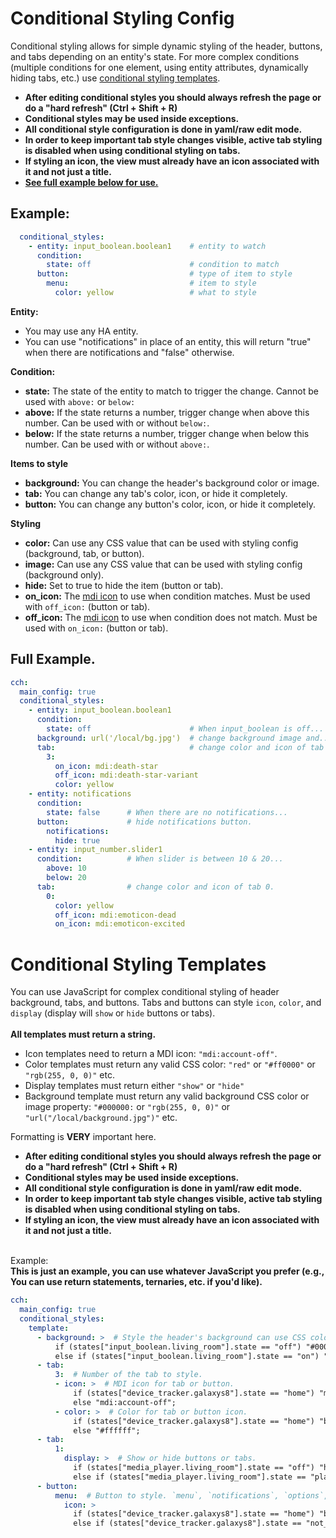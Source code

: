 # Conditional Styling Config

Conditional styling allows for simple dynamic styling of the header, buttons, and tabs depending on an entity's state.
For more complex conditions (multiple conditions for one element, using entity attributes, dynamically hiding tabs, etc.) use [conditional styling templates](https://maykar.github.io/compact-custom-header/Conditional-Styling-Templates/).

* **After editing conditional styles you should always refresh the page or do a "hard refresh" (Ctrl + Shift + R)**
* **Conditional styles may be used inside exceptions.**
* **All conditional style configuration is done in yaml/raw edit mode.**
* **In order to keep important tab style changes visible, active tab styling is disabled when using conditional styling on tabs.**
* **If styling an icon, the view must already have an icon associated with it and not just a title.**
* **[See full example below for use.](#full-example)**

## Example:

```yaml
  conditional_styles:
    - entity: input_boolean.boolean1    # entity to watch
      condition:                     
        state: off                      # condition to match
      button:                           # type of item to style
        menu:                           # item to style
          color: yellow                 # what to style
```

**Entity:**
* You may use any HA entity.
* You can use "notifications" in place of an entity, this will return "true" when there are notifications and "false" otherwise.

**Condition:**
* **state:** The state of the entity to match to trigger the change. Cannot be used with `above:` or `below:`
* **above:** If the state returns a number, trigger change when above this number. Can be used with or without `below:`.
* **below:** If the state returns a number, trigger change when below this number. Can be used with or without `above:`.

**Items to style**
* **background:** You can change the header's background color or image.
* **tab:** You can change any tab's color, icon, or hide it completely.
* **button:** You can change any button's color, icon, or hide it completely.

**Styling**
* **color:** Can use any CSS value that can be used with styling config (background, tab, or button).
* **image:** Can use any CSS value that can be used with styling config (background only).
* **hide:** Set to true to hide the item (button or tab).
* **on_icon:** The [mdi icon](https://materialdesignicons.com/) to use when condition matches. Must be used with `off_icon:` (button or tab).
* **off_icon:** The [mdi icon](https://materialdesignicons.com/) to use when condition does not match. Must be used with `on_icon:` (button or tab).

## Full Example.
```yaml
cch:
  main_config: true
  conditional_styles:
    - entity: input_boolean.boolean1
      condition:
        state: off                      # When input_boolean is off...
      background: url('/local/bg.jpg')  # change background image and...
      tab:                              # change color and icon of tab 3
        3:
          on_icon: mdi:death-star
          off_icon: mdi:death-star-variant
          color: yellow
    - entity: notifications
      condition:
        state: false      # When there are no notifications...
      button:             # hide notifications button.
        notifications:
          hide: true
    - entity: input_number.slider1
      condition:          # When slider is between 10 & 20...
        above: 10
        below: 20
      tab:                # change color and icon of tab 0.
        0:
          color: yellow
          off_icon: mdi:emoticon-dead
          on_icon: mdi:emoticon-excited
```

# Conditional Styling Templates

You can use JavaScript for complex conditional styling of header background, tabs, and buttons.
Tabs and buttons can style `icon`, `color`, and `display` (display will `show` or `hide` buttons or tabs).<br><br>
**All templates must return a string.**
* Icon templates need to return a MDI icon: `"mdi:account-off"`.
* Color templates must return any valid CSS color: `"red"` or `"#ff0000"` or `"rgb(255, 0, 0)"` etc.
* Display templates must return either `"show"` or `"hide"`
* Background template must return any valid background CSS color or image property: `"#000000:` or `"rgb(255, 0, 0)"` or `"url("/local/background.jpg")"` etc.

Formatting is **VERY** important here.

* **After editing conditional styles you should always refresh the page or do a "hard refresh" (Ctrl + Shift + R)**
* **Conditional styles may be used inside exceptions.**
* **All conditional style configuration is done in yaml/raw edit mode.**
* **In order to keep important tab style changes visible, active tab styling is disabled when using conditional styling on tabs.**
* **If styling an icon, the view must already have an icon associated with it and not just a title.**
<br><br>

Example:<br>
**This is just an example, you can use whatever JavaScript you prefer (e.g., You can use return statements, ternaries, etc. if you'd like).**
```yaml
cch:
  main_config: true
  conditional_styles:
    template:
      - background: >  # Style the header's background can use CSS colors or background images.
          if (states["input_boolean.living_room"].state == "off") "#000";
          else if (states["input_boolean.living_room"].state == "on") "url('/local/bg.jpg')";
      - tab:
          3:  # Number of the tab to style.
          - icon: >  # MDI icon for tab or button.
              if (states["device_tracker.galaxys8"].state == "home") "mdi:account";
              else "mdi:account-off";
          - color: >  # Color for tab or button icon.
              if (states["device_tracker.galaxys8"].state == "home") "blue";
              else "#ffffff";
      - tab:
          1:
            display: >  # Show or hide buttons or tabs.
              if (states["media_player.living_room"].state == "off") "hide";
              else if (states["media_player.living_room"].state == "playing") "show";
      - button:
          menu:  # Button to style. `menu`, `notifications`, `options`, or `voice`.
            icon: >
              if (states["device_tracker.galaxys8"].state == "home") "blue";
              else if (states["device_tracker.galaxys8"].state == "not_home") "#ffffff";
```